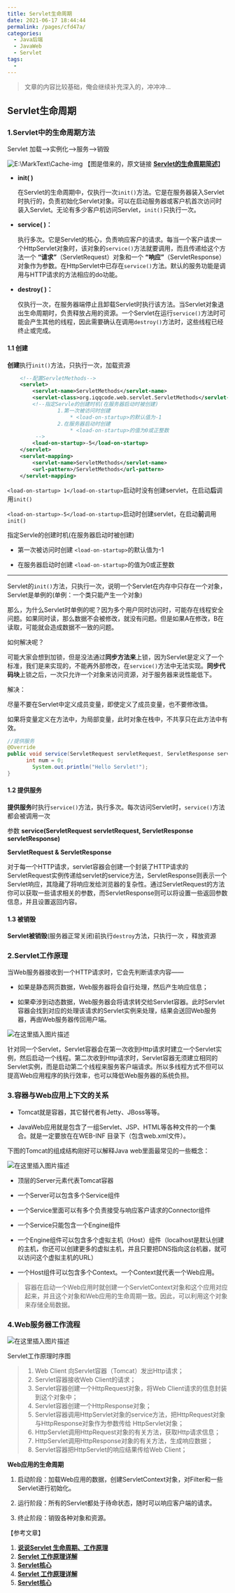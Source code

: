 ```yaml
---
title: Servlet生命周期
date: 2021-06-17 18:44:44
permalink: /pages/cfd47a/
categories:
  - Java后端
  - JavaWeb
  - Servlet
tags:
  - 
---
```



> 文章的内容比较基础，俺会继续补充深入的，冲冲冲...

## Servlet生命周期

### 1.Servlet中的生命周期方法

Servlet 加载——>实例化——>服务——>销毁

![E:\MarkText\Cache-img](https://img-blog.csdnimg.cn/20200130182916583.png?x-oss-process=image/watermark,type_ZmFuZ3poZW5naGVpdGk,shadow_10,text_aHR0cHM6Ly9ibG9nLmNzZG4ubmV0L3dlaXhpbl80MzIzMjk1NQ==,size_16,color_FFFFFF,t_70)
【图是借来的，原文链接 [**Servlet的生命周期简述**](https://blog.csdn.net/hu1010037197/article/details/80215093)】

- **init( )**
  
  在Servlet的生命周期中，仅执行一次`init()`方法。它是在服务器装入Servlet时执行的，负责初始化Servlet对象。可以在启动服务器或客户机首次访问时装入Servlet。无论有多少客户机访问Servlet，`init()`只执行一次。

- **service( )：**
  
  执行多次。它是Servlet的核心，负责响应客户的请求。每当一个客户请求一个HttpServlet对象时，该对象的`service()`方法就要调用，而且传递给这个方法一个 **“请求”**（ServletRequest）对象和一个 **“响应”**（ServletResponse）对象作为参数。在HttpServlet中已存在`service()`方法。默认的服务功能是调用与HTTP请求的方法相应的do功能。

- **destroy( )：**
  
  仅执行一次，在服务器端停止且卸载Servlet时执行该方法。当Servlet对象退出生命周期时，负责释放占用的资源。一个Servlet在运行`service()`方法时可能会产生其他的线程，因此需要确认在调用`destroy()`方法时，这些线程已经终止或完成。

#### 1.1 创建

**创建**执行`init()`方法，只执行一次，加载资源

```xml
    <!--配置ServletMethods-->
    <servlet>
        <servlet-name>ServletMethods</servlet-name>
        <servlet-class>org.iqqcode.web.servlet.ServletMethods</servlet-class>
        <!--指定Servle的创建时机(在服务器启动时被创建)
                1.第一次被访问时创建
                    * <load-on-startup>的默认值为-1
                2.在服务器启动时创建
                    * <load-on-startup>的值为0或正整数
         -->
        <load-on-startup>-5</load-on-startup>
    </servlet>
    <servlet-mapping>
        <servlet-name>ServletMethods</servlet-name>
        <url-pattern>/ServletMethods</url-pattern>
    </servlet-mapping>
```

`<load-on-startup> 1</load-on-startup>`启动时没有创建servlet，在启动**后**调用`init()`

`<load-on-startup>-5</load-on-startup>`启动时创建servlet，在启动**前**调用`init()`

指定Servle的创建时机(在服务器启动时被创建)

- 第一次被访问时创建 `<load-on-startup>`的默认值为-1

- 在服务器启动时创建  `<load-on-startup>`的值为0或正整数

-------------------------------------------------------

Servlet的`init()`方法，只执行一次，说明一个Servlet在内存中只存在一个对象，Servlet是单例的(单例：一个类只能产生一个对象)

那么，为什么Servlet时单例的呢？因为多个用户同时访问时，可能存在线程安全问题。如果同时读，那么数据不会被修改，就没有问题。但是如果A在修改，B在读取，可能就会造成数据不一致的问题。

如何解决呢？

可能大家会想到加锁，但是没法通过**同步方法来**上锁，因为Servlet是定义了一个标准，我们是来实现的，不能再外部修改，在`service()`方法中无法实现。**同步代码块**上锁之后，一次只允许一个对象来访问资源，对于服务器来说性能低下。

解决：

尽量不要在Servlet中定义成员变量，即使定义了成员变量，也不要修改值。

如果将变量定义在方法中，为局部变量，此时对象在栈中，不共享只在此方法中有效。

```java
//提供服务
@Override
public void service(ServletRequest servletRequest, ServletResponse servletResponse) throws  {
      int num = 0;
        System.out.println("Hello Servlet!");
}
```

#### 1.2 提供服务

**提供服务**时执行`service()`方法，执行多次。每次访问Servlet时，`service()`方法都会被调用一次

参数 **service(ServletRequest servletRequest, ServletResponse servletResponse)**

**ServletRequest & ServletResponse**

对于每一个HTTP请求，servlet容器会创建一个封装了HTTP请求的ServletRequest实例传递给servlet的service方法，ServletResponse则表示一个Servlet响应，其隐藏了将响应发给浏览器的复杂性。通过ServletRequest的方法你可以获取一些请求相关的参数，而ServletResponse则可以将设置一些返回参数信息，并且设置返回内容。

#### 1.3 被销毁

**Servlet被销毁**(服务器正常关闭)前执行`destroy`方法，只执行一次 ，释放资源

### 2.Servlet工作原理

当Web服务器接收到一个HTTP请求时，它会先判断请求内容——

- 如果是静态网页数据，Web服务器将会自行处理，然后产生响应信息；

- 如果牵涉到动态数据，Web服务器会将请求转交给Servlet容器。此时Servlet容器会找到对应的处理该请求的Servlet实例来处理，结果会送回Web服务器，再由Web服务器传回用户端。

![在这里插入图片描述](https://img-blog.csdnimg.cn/20200130183022292.png?x-oss-process=image/watermark,type_ZmFuZ3poZW5naGVpdGk,shadow_10,text_aHR0cHM6Ly9ibG9nLmNzZG4ubmV0L3dlaXhpbl80MzIzMjk1NQ==,size_16,color_FFFFFF,t_70)

针对同一个Servlet，Servlet容器会在第一次收到Http请求时建立一个Servlet实例，然后启动一个线程。第二次收到Http请求时，Servlet容器无须建立相同的Servlet实例，而是启动第二个线程来服务客户端请求。所以多线程方式不但可以提高Web应用程序的执行效率，也可以降低Web服务器的系统负担。



### 3.容器与Web应用上下文的关系

- Tomcat就是容器，其它替代者有Jetty、JBoss等等。

- JavaWeb应用就是包含了一组Servlet、JSP、HTML等各种文件的一个集合。就是一定要放在在WEB-INF 目录下（包含web.xml文件）。

下图的Tomcat的组成结构刚好可以解释Java web里面最常见的一些概念：

![在这里插入图片描述](https://img-blog.csdnimg.cn/20200130183048452.png?x-oss-process=image/watermark,type_ZmFuZ3poZW5naGVpdGk,shadow_10,text_aHR0cHM6Ly9ibG9nLmNzZG4ubmV0L3dlaXhpbl80MzIzMjk1NQ==,size_16,color_FFFFFF,t_70)

- 顶层的Server元素代表Tomcat容器

- 一个Server可以包含多个Service组件

- 一个Service里面可以有多个负责接受与响应客户请求的Connector组件

- 一个Service只能包含一个Engine组件

- 一个Engine组件可以包含多个虚拟主机（Host）组件（localhost是默认创建的主机，你还可以创建更多的虚拟主机，并且只要把DNS指向这台机器，就可以访问这个虚拟主机的URL）

- 一个Host组件可以包含多个Context。一个Context就代表一个Web应用。

> 容器在启动一个Web应用时就创建一个ServletContext对象和这个应用对应起来，并且这个对象和Web应用的生命周期一致。因此，可以利用这个对象来存储全局数据。



### 4.Web服务器工作流程
![在这里插入图片描述](https://img-blog.csdnimg.cn/20200130183100201.png?x-oss-process=image/watermark,type_ZmFuZ3poZW5naGVpdGk,shadow_10,text_aHR0cHM6Ly9ibG9nLmNzZG4ubmV0L3dlaXhpbl80MzIzMjk1NQ==,size_16,color_FFFFFF,t_70)

Servlet工作原理时序图

> 1. Web Client 向Servlet容器（Tomcat）发出Http请求；
> 2. Servlet容器接收Web Client的请求；
> 3. Servlet容器创建一个HttpRequest对象，将Web Client请求的信息封装到这个对象中；
> 4. Servlet容器创建一个HttpResponse对象；
> 5. Servlet容器调用HttpServlet对象的service方法，把HttpRequest对象与HttpResponse对象作为参数传给 HttpServlet对象；
> 6. HttpServlet调用HttpRequest对象的有关方法，获取Http请求信息；
> 7. HttpServlet调用HttpResponse对象的有关方法，生成响应数据；
> 8. Servlet容器把HttpServlet的响应结果传给Web Client；



**Web应用的生命周期**

1. 启动阶段：加载Web应用的数据，创建ServletContext对象，对Filter和一些Servlet进行初始化。

2. 运行阶段：所有的Servlet都处于待命状态，随时可以响应客户端的请求。

3. 终止阶段：销毁各种对象和资源。





【参考文章】

1. [**说说Servlet 生命周期、工作原理**](https://blog.csdn.net/danielzhou888/article/details/70835418)
2. [**Servlet 工作原理详解**](https://segmentfault.com/a/1190000020758621#item-0-2)
3. [**Servlet核心**](https://segmentfault.com/a/1190000007756367)
4. [**Servlet 工作原理详解**](https://segmentfault.com/a/1190000020758621#item-0-2)
5. [**Servlet核心**](https://segmentfault.com/a/1190000007756367)


